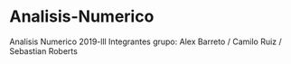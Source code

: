 # Analisis-Numerico
Analisis Numerico 2019-lll 
Integrantes grupo: Alex Barreto / Camilo Ruiz / Sebastian Roberts 
